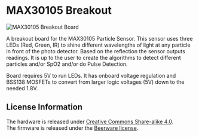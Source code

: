 MAX30105 Breakout
=======

![MAX30105 Breakout Board](https://raw.githubusercontent.com/sparkfun/OpenScale/master/Hive-Electronics.jpg)

A breakout board for the MAX30105 Particle Sensor. This sensor uses three LEDs (Red, Green, IR) to shine different wavelengths of light at any particle in front of the photo detector. Based on the reflection the sensor outputs readings. It is up to the user to create the algorithms to detect different particles and/or SpO2 and/or do Pulse Detection.

Board requires 5V to run LEDs. It has onboard voltage regulation and BSS138 MOSFETs to convert from larger logic voltages (5V) down to the needed 1.8V.

License Information
-------------------

The hardware is released under [Creative Commons Share-alike 4.0](http://creativecommons.org/licenses/by-sa/4.0/).  
The firmware is released under the [Beerware license](http://en.wikipedia.org/wiki/Beerware).